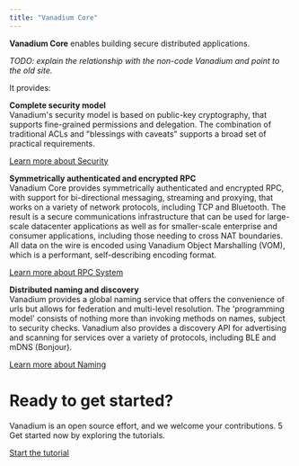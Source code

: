 ```yaml
---
title: "Vanadium Core"
---
```


**Vanadium Core** enables building secure distributed applications.

_TODO: explain the relationship with the non-code Vanadium and point to
the old site._

It provides:

<div class="my-7 pl-20 bg-no-repeat [background-size:60px] bg-[url('/images/security.svg')]">
   <p>
      <strong>Complete security model</strong><br>
      Vanadium's security model is based on public-key cryptography, that supports
      fine-grained permissions and delegation. The combination of traditional ACLs
      and "blessings with caveats" supports a broad set of practical requirements.

[Learn more about Security](/concepts/security)
   </p>
</div>
<div class="my-7 pl-20 bg-no-repeat [background-size:60px] bg-[url('/images/codebase.svg')]">
   <p>
      <strong>Symmetrically authenticated and encrypted RPC</strong><br>
      Vanadium Core provides symmetrically authenticated and encrypted RPC, with
      support for bi-directional
      messaging, streaming and proxying, that works on a variety of network
      protocols, including TCP and Bluetooth. The result is a secure communications
      infrastructure that can be used for large-scale datacenter applications as
      well as for smaller-scale enterprise and consumer applications, including
      those needing to cross NAT boundaries.
      All data on the wire is encoded using Vanadium Object Marshalling (VOM),
      which is a performant, self-describing encoding format.

[Learn more about RPC System](/concepts/rpc)
   </p>
</div>
<div class="my-7 pl-20 bg-no-repeat [background-size:60px] bg-[url('/images/discovery.svg')]">
   <p>
      <strong>Distributed naming and discovery</strong><br>
      Vanadium provides a global naming service that offers the convenience of
      urls but allows for federation and multi-level resolution. The
      'programming model' consists of nothing more than invoking methods on
      names, subject to security checks. Vanadium also provides a discovery API
      for advertising and scanning for services over a variety of protocols,
      including BLE and mDNS (Bonjour).

[Learn more about Naming](/concepts/naming)
   </p>
</div>

# Ready to get started?

<p>
   Vanadium is an open source effort, and we welcome your contributions. 5
   Get started now by exploring the tutorials.
</p>

<a href="/tutorials/hello-world"
   class="uppercase tracking-wider border px-[15px] rounded-[4px] h-[36px] inline-flex items-center hover:bg-primary-color/[.04]">
   <span class="block text-[14px]">Start the tutorial</span>
</a>
